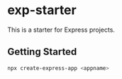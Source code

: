# exp-starter

This is a starter for Express projects.
## Getting Started

```bash
npx create-express-app <appname>
```
